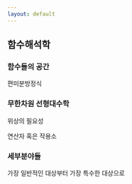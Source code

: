 ```yaml
---
layout: default
---
```



## 함수해석학

### 함수들의 공간

편미분방정식


### 무한차원 선형대수학

위상의 필요성

연산자 혹은 작용소


### 세부분야들
가장 일반적인 대상부터 가장 특수한 대상으로